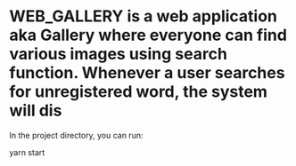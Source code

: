 # WEB_GALLERY is a web application aka Gallery where everyone can find various images using search function. Whenever a user searches for unregistered word, the system will dis
In the project directory, you can run:

yarn start
